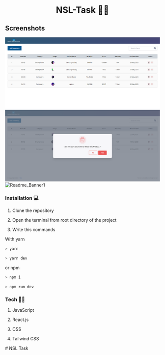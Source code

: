 # <p  align="center">NSL-Task 🚀🚀</p>

## Screenshots

![Readme_Banner1](./src/assets/Screenshot_4.png)
![Readme_Banner1](./src/assets/Screenshot_delete.png)
![Readme_Banner1](./src/assets/readme/Screenshot_3.png)

### Installation 💻

1. Clone the repository

2. Open the terminal from root directory of the project

3. Write this commands

With yarn

```bash
> yarn
```

```bash
> yarn dev
```

or npm

```bash
> npm i
```

```bash
> npm run dev
```

### Tech 🚀🚀

1. JavaScript

2. React.js

3. CSS

4. Tailwind CSS

<p  align="center"  bold> </p>
# NSL Task
